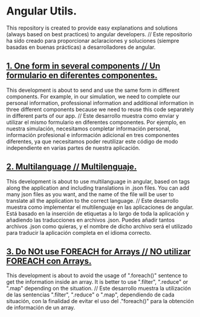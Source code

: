 # Angular Utils.
This repository is created to provide easy explanations and solutions (always based on best practices) to angular developers.
//
Este repositorio ha sido creado para proporcionar aclaraciones y soluciones (siempre basadas en buenas prácticas) a desarrolladores de angular.

## [1. One form in several components // Un formulario en diferentes componentes.](https://github.com/AngularUtils/severalComponentsOneForm)
This development is about to send and use the same form in different components. For example, in our simulation, we need to complete our personal information, professional information and additional information in three different components because we need to reuse this code separately in different parts of our app.
//
Este desarrollo muestra como enviar y utilizar el mismo formulario en diferentes componentes. Por ejemplo, en nuestra simulación, necesitamos completar información personal, información profesional e información adicional en tres componentes diferentes, ya que necesitamos poder reutilizar este código de modo independiente en varias partes de nuestra aplicación.

## [2. Multilanguage // Multilenguaje.](https://github.com/AngularUtils/multilanguage)
This development is about to use multilanguage in angular, based on tags along the application and including translations in .json files. You can add many json files as you want, and the name of the file will be user to translate all the application to the correct language.
//
Este desarrollo muestra como implementar el multilenguaje en las aplicaciones de angular. Está basado en la inserción de etiquetas a lo largo de toda la aplicación y añadiendo las traducciones en archivos .json. Puedes añadir tantos archivos .json como quieras, y el nombre de dicho archivo será el utilizado para traducir la aplicación completa en el idioma correcto.

## [3. Do NOt use FOREACH for Arrays // NO utilizar FOREACH con Arrays.]()
This development is about to avoid the usage of ".foreach()" sentence to get the information inside an array. It is better to use ".filter", ".reduce" or ".map" depending on the situation.
//
Este desarrollo muestra la utilización de las sentencias ".filter", ".reduce" o ".map", dependiendo de cada situación, con la finalidad de evitar el uso del ."foreach()" para la obtención de información de un array.
